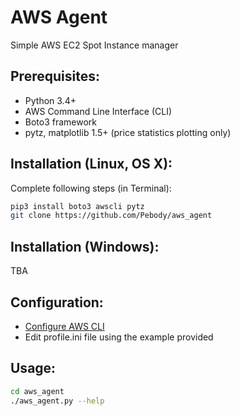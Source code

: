 # AWS Agent
Simple AWS EC2 Spot Instance manager


## Prerequisites:
 - Python 3.4+
 - AWS Command Line Interface (CLI)
 - Boto3 framework
 - pytz, matplotlib 1.5+ (price statistics plotting only)


## Installation (Linux, OS X):
Complete following steps (in Terminal):
```bash
pip3 install boto3 awscli pytz
git clone https://github.com/Pebody/aws_agent
```


## Installation (Windows):
TBA


## Configuration:
 - [Configure AWS CLI](http://docs.aws.amazon.com/cli/latest/userguide/cli-chap-getting-started.html)
 - Edit profile.ini file using the example provided


## Usage:
```bash
cd aws_agent
./aws_agent.py --help
```
